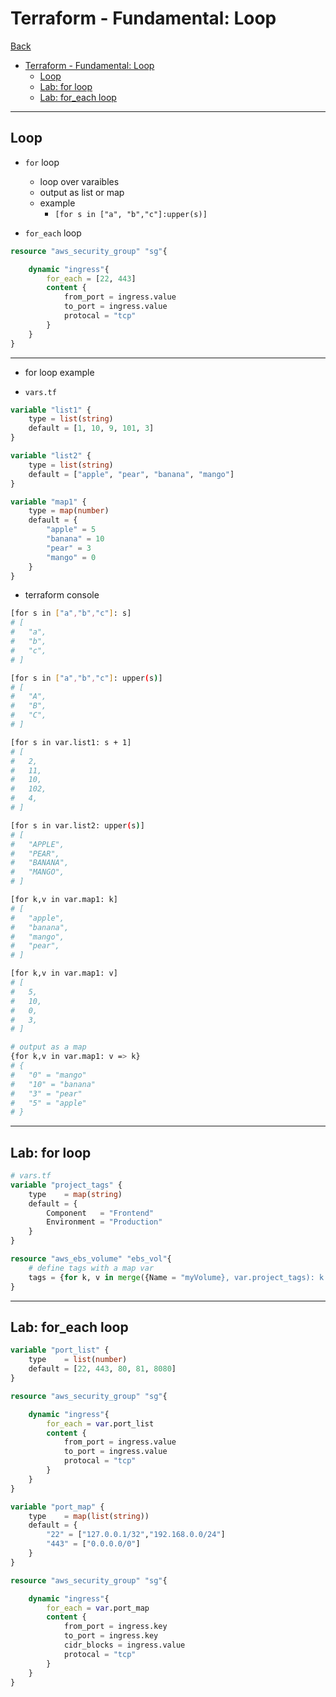 # Terraform - Fundamental: Loop

[Back](../index.md)

- [Terraform - Fundamental: Loop](#terraform---fundamental-loop)
  - [Loop](#loop)
  - [Lab: for loop](#lab-for-loop)
  - [Lab: for\_each loop](#lab-for_each-loop)

---

## Loop

- `for` loop

  - loop over varaibles
  - output as list or map
  - example
    - `[for s in ["a", "b","c"]:upper(s)]`

- `for_each` loop

```terraform
resource "aws_security_group" "sg"{

    dynamic "ingress"{
        for_each = [22, 443]
        content {
            from_port = ingress.value
            to_port = ingress.value
            protocal = "tcp"
        }
    }
}
```

---

- for loop example

- `vars.tf`

```terraform
variable "list1" {
    type = list(string)
    default = [1, 10, 9, 101, 3]
}

variable "list2" {
    type = list(string)
    default = ["apple", "pear", "banana", "mango"]
}

variable "map1" {
    type = map(number)
    default = {
        "apple" = 5
        "banana" = 10
        "pear" = 3
        "mango" = 0
    }
}
```

- terraform console

```sh
[for s in ["a","b","c"]: s]
# [
#   "a",
#   "b",
#   "c",
# ]

[for s in ["a","b","c"]: upper(s)]
# [
#   "A",
#   "B",
#   "C",
# ]

[for s in var.list1: s + 1]
# [
#   2,
#   11,
#   10,
#   102,
#   4,
# ]

[for s in var.list2: upper(s)]
# [
#   "APPLE",
#   "PEAR",
#   "BANANA",
#   "MANGO",
# ]

[for k,v in var.map1: k]
# [
#   "apple",
#   "banana",
#   "mango",
#   "pear",
# ]

[for k,v in var.map1: v]
# [
#   5,
#   10,
#   0,
#   3,
# ]

# output as a map
{for k,v in var.map1: v => k}
# {
#   "0" = "mango"
#   "10" = "banana"
#   "3" = "pear"
#   "5" = "apple"
# }
```

---

## Lab: for loop

```terraform
# vars.tf
variable "project_tags" {
    type    = map(string)
    default = {
        Component   = "Frontend"
        Environment = "Production"
    }
}

resource "aws_ebs_volume" "ebs_vol"{
    # define tags with a map var
    tags = {for k, v in merge({Name = "myVolume}, var.project_tags): k => lower(v)}
}
```

---

## Lab: for_each loop

```terraform
variable "port_list" {
    type    = list(number)
    default = [22, 443, 80, 81, 8080]
}

resource "aws_security_group" "sg"{

    dynamic "ingress"{
        for_each = var.port_list
        content {
            from_port = ingress.value
            to_port = ingress.value
            protocal = "tcp"
        }
    }
}
```

```terraform
variable "port_map" {
    type    = map(list(string))
    default = {
        "22" = ["127.0.0.1/32","192.168.0.0/24"]
        "443" = ["0.0.0.0/0"]
    }
}

resource "aws_security_group" "sg"{

    dynamic "ingress"{
        for_each = var.port_map
        content {
            from_port = ingress.key
            to_port = ingress.key
            cidr_blocks = ingress.value
            protocal = "tcp"
        }
    }
}
```
